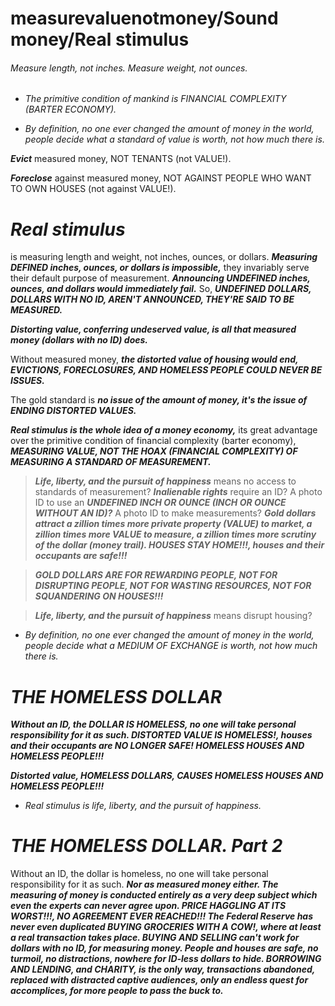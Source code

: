 
# **measurevaluenotmoney/Sound money/Real stimulus**

###### Measure length, not inches. Measure weight, not ounces.

* *The primitive condition of mankind is FINANCIAL COMPLEXITY (BARTER ECONOMY).*

* *By definition, no one ever changed the amount of money in the world, people decide what a standard of value is worth, not how much there is.*

***Evict*** measured money, NOT TENANTS (not VALUE!).

***Foreclose*** against measured money, NOT AGAINST PEOPLE WHO WANT TO OWN HOUSES (not against VALUE!).


#  ***Real stimulus***

 is measuring length and weight, not inches, ounces, or dollars. ***Measuring DEFINED inches, ounces, or dollars is impossible,*** they invariably serve their default purpose of measurement. ***Announcing UNDEFINED inches, ounces, and dollars would immediately fail.*** So, ***UNDEFINED DOLLARS, DOLLARS WITH NO ID, AREN'T ANNOUNCED, THEY'RE SAID TO BE MEASURED.***



***Distorting value, conferring undeserved value, is all that measured money (dollars with no ID) does.***



Without measured money, ***the distorted value of housing would end, EVICTIONS, FORECLOSURES, AND HOMELESS PEOPLE COULD NEVER BE ISSUES.***



The gold standard is ***no issue of the amount of money, it's the issue of ENDING DISTORTED VALUES.***



***Real stimulus is the whole idea of a money economy,*** its great advantage over the primitive condition of financial complexity (barter economy), ***MEASURING VALUE, NOT THE HOAX (FINANCIAL COMPLEXITY) OF MEASURING A STANDARD OF MEASUREMENT.***



> ***Life, liberty, and the pursuit of happiness*** means no access to standards of measurement? ***Inalienable rights*** require an ID? A photo ID to use an ***UNDEFINED INCH OR OUNCE (INCH OR OUNCE WITHOUT AN ID)?*** A photo ID to make measurements?  ***Gold dollars attract a zillion times more private property (VALUE) to market, a zillion times more VALUE to measure, a zillion times more scrutiny of the dollar (money trail). HOUSES STAY HOME!!!, houses and their occupants are safe!!!***

> ***GOLD DOLLARS ARE FOR REWARDING PEOPLE, NOT FOR DISRUPTING PEOPLE, NOT FOR WASTING RESOURCES, NOT FOR SQUANDERING ON HOUSES!!!*** 

> ***Life, liberty, and the pursuit of happiness*** means disrupt housing?

* *By definition, no one ever changed the amount of money in the world, people decide what a MEDIUM OF EXCHANGE is worth, not how much there is.*


# ***THE HOMELESS DOLLAR***

***Without an ID, the DOLLAR IS HOMELESS, no one will take personal responsibility for it as such. DISTORTED VALUE IS HOMELESS!, houses and their occupants are NO LONGER SAFE!
 HOMELESS HOUSES AND HOMELESS PEOPLE!!!***

***Distorted value, HOMELESS DOLLARS, CAUSES HOMELESS HOUSES AND HOMELESS PEOPLE!!!***

* *Real stimulus is life, liberty, and the pursuit of happiness.*

# ***THE HOMELESS DOLLAR. Part 2***

Without an ID, the dollar is homeless, no one will take personal responsibility for it as such. ***Nor as measured money either. The measuring of money is conducted entirely as a very deep subject which even the experts can never agree upon. PRICE HAGGLING AT ITS WORST!!!, NO AGREEMENT EVER REACHED!!! The Federal Reserve has never even duplicated BUYING GROCERIES WITH A COW!, where at least a real transaction takes place. BUYING AND SELLING can't work for dollars with no ID, for measuring money. People and houses are safe, no turmoil, no distractions, nowhere for ID-less dollars to hide. BORROWING AND LENDING, and CHARITY, is the only way, transactions abandoned, replaced with distracted captive audiences, only an endless quest for accomplices, for more people to pass the buck to.***
